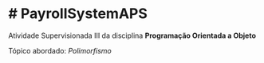 <h1># PayrollSystemAPS</h1>
<p>Atividade Supervisionada III da disciplina <b>Programação Orientada a Objeto</b></p>
<p>Tópico abordado: <i>Polimorfismo</i></p>
